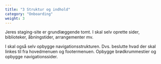 ```yaml
---
title: "3 Struktur og indhold"
category: "Onboarding"
weight: 3
---
```


Jeres staging-site er grundlæggende tomt. I skal selv oprette sider, biblioteker, åbningstider, arrangementer mv.

I skal også selv opbygge navigationsstrukturen. Dvs. beslutte hvad der skal linkes til fra hovedmenuen og footermenuen. Opbygge brødkrummestier og opbygge navigationssider.
